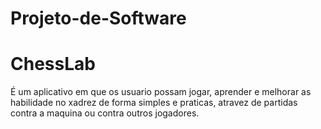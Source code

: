 # Projeto-de-Software

# ChessLab
 É um aplicativo em que os usuario possam jogar, aprender e melhorar as habilidade no xadrez de forma simples e praticas, atravez de partidas contra a maquina ou contra outros jogadores.

 
